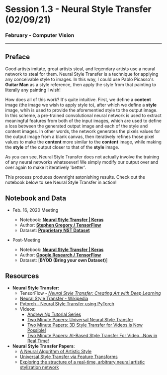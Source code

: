 # Session 1.3 - Neural Style Transfer (02/09/21)

### February - Computer Vision 

---

## Preface

Good artists imitate, great artists steal, and legendary artists use a neural network to steal for them. Neural Style Transfer is a technique for applying any conceivable style to images. In this way, I could use Pablo Picasso's **Guitar Man** as a style reference, then apply the style from that painting to literally any painting I wish!

How does all of this work? It's quite intuitive. First, we define a **content** image (the image we wish to apply style to), after which we define a **style** image, whih is used to provide the aforementied style to the output image. In this scheme, a pre-trained convolutional neural network is used to extract meaningful features from both of the input images, which are used to define a loss between the generated output image and each of the style and content images. In other words, the network generates the pixels values for the output image from a blank canvas, then iteratively refines those pixel values to make the **content** more similar to the **content** image, while making the **style** of the output closer to that of the **style** image.

As you can see, Neural Style Transfer does not actually involve the training of any neural networks whatsoever! We simply modify our output over and over again to make it iteratively 'better'.

This process produces downright astonishing results. Check out the notebook below to see Neural Style Transfer in action!


## Notebook and Data

- Feb. 16, 2020 Meeting
    - Notebook: [**Neural Style Transfer | Keras**](https://www.kaggle.com/stephengregory/ai-club-nst)
    - Author: [**Stephen Gregory / TensorFlow**](https://research.google/)
    - Dataset: [**Proprietary NST Dataset**](https://www.kaggle.com/stephengregory/nst-images)

- Post-Meeting
    - Notebook: [**Neural Style Transfer | Keras**](https://www.tensorflow.org/tutorials/generative/style_transfer)
    - Author: [**Google Research / TensorFlow**](https://research.google/)
    - Dataset: [**BYOD (Bring your own Dataset)**]


## Resources
- **Neural Style Transfer:**
    - TensorFlow - [*Neural Style Transfer: Creating Art with Deep Learning*](https://medium.com/tensorflow/neural-style-transfer-creating-art-with-deep-learning-using-tf-keras-and-eager-execution-7d541ac31398)
    - [Neural Style Transfer - Wikipedia](https://en.wikipedia.org/wiki/Neural_Style_Transfer)
    - [Pytorch - Neural Style Transfer using PyTorch](https://pytorch.org/tutorials/advanced/neural_style_tutorial.html)
    - Videos:
        - [Andrew Ng Tutorial Series](https://youtube.com/playlist?list=PLO3wjWsJ4jjzv8-6SsVyU2cPB8GgUIb5o)
        - [Two Minute Papers: Universal Neural Style Transfer](https://www.youtube.com/watch?v=v1oWke0Qf1E&t=169s)
        - [Two Minute Papers: 3D Style Transfer for Videos is Now Possible!](https://www.youtube.com/watch?v=fcnjHmBcLNQ)
        - [Two Minute Papers: AI-Based Style Transfer For Video…Now in Real Time!](https://www.youtube.com/watch?v=UiEaWkf3r9A&t=206s)
- **Neural Style Transfer Papers**:
    - [A Neural Algorithm of Artistic Style](https://arxiv.org/pdf/1508.06576.pdf)
    - [Universal Style Transfer via Feature Transforms](https://arxiv.org/abs/1705.08086)
    - [Exploring the structure of a real-time, arbitrary neural artistic stylization network](https://arxiv.org/abs/1705.06830)
